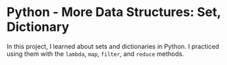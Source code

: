 # Python - More Data Structures: Set, Dictionary

In this project, I learned about sets and dictionaries in Python. I practiced using them with the `lambda`, `map`, `filter`, and `reduce` methods.

